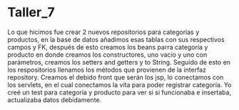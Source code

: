 # Taller_7

Lo que hicimos fue crear 2 nuevos repositorios para categorías y productos, en la base de datos añadimos esas tablas con sus respectivos campos y FK, después de esto creamos los beans parra categoría y producto en donde creamos los constructores, uno vacío y uno con parámetros, creamos los setters and getters y to String. Seguido de esto en los respositorios llenamos los métodos que provienen de la interfaz repository. Creamos el debido front que serán los jsp, lo conectamos con los servlets, en el cual conectamos la vita para poder registrar categoría. Yo creé un test para categoría y producto para ver si si funcionaba e insertaba, actualizaba datos debidamente. 

